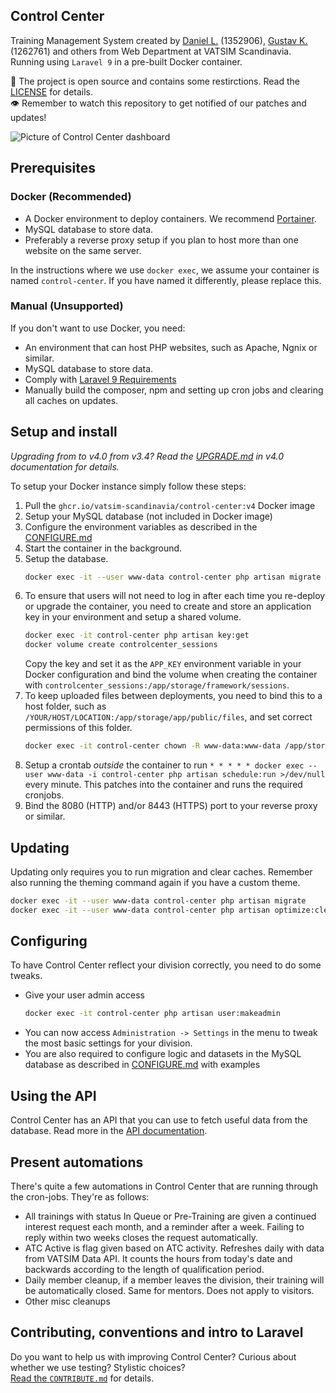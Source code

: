 ## Control Center
Training Management System created by [Daniel L.](https://github.com/blt950) (1352906), [Gustav K.](https://github.com/gustavkauman) (1262761) and others from Web Department at VATSIM Scandinavia. Running using `Laravel 9` in a pre-built Docker container.

📝 The project is open source and contains some restirctions. Read the [LICENSE](LICENSE) for details.\
👁️ Remember to watch this repository to get notified of our patches and updates!

![Picture of Control Center dashboard](https://github.com/Vatsim-Scandinavia/controlcenter/assets/2505044/e115c1d0-d7e5-41cb-8fd6-0a787f06c0ea)

## Prerequisites

### Docker (Recommended)
- A Docker environment to deploy containers. We recommend [Portainer](https://www.portainer.io/).
- MySQL database to store data.
- Preferably a reverse proxy setup if you plan to host more than one website on the same server.

In the instructions where we use `docker exec`, we assume your container is named `control-center`. If you have named it differently, please replace this.

### Manual (Unsupported)
If you don't want to use Docker, you need:
- An environment that can host PHP websites, such as Apache, Ngnix or similar.
- MySQL database to store data.
- Comply with [Laravel 9 Requirements](https://laravel.com/docs/9.x/deployment#server-requirements)
- Manually build the composer, npm and setting up cron jobs and clearing all caches on updates.

## Setup and install

*Upgrading from to v4.0 from v3.4? Read the [UPGRADE.md](https://github.com/Vatsim-Scandinavia/controlcenter/blob/v4.0.7/UPGRADE.md) in v4.0 documentation for details.*

To setup your Docker instance simply follow these steps:
1. Pull the `ghcr.io/vatsim-scandinavia/control-center:v4` Docker image
2. Setup your MySQL database (not included in Docker image)
3. Configure the environment variables as described in the [CONFIGURE.md](CONFIGURE.md#environment)
4. Start the container in the background.
5. Setup the database.
   ```sh
   docker exec -it --user www-data control-center php artisan migrate
   ```
6. To ensure that users will not need to log in after each time you re-deploy or upgrade the container, you need to create and store an application key in your environment and setup a shared volume. 
   ```sh
   docker exec -it control-center php artisan key:get
   docker volume create controlcenter_sessions
   ```
   Copy the key and set it as the `APP_KEY` environment variable in your Docker configuration and bind the volume when creating the container with `controlcenter_sessions:/app/storage/framework/sessions`.
7. To keep uploaded files between deployments, you need to bind this to a host folder, such as `/YOUR/HOST/LOCATION:/app/storage/app/public/files`, and set correct permissions of this folder.
   ```sh 
   docker exec -it control-center chown -R www-data:www-data /app/storage/app/public/files
   ```
8. Setup a crontab _outside_ the container to run `* * * * * docker exec --user www-data -i control-center php artisan schedule:run >/dev/null` every minute. This patches into the container and runs the required cronjobs.
9. Bind the 8080 (HTTP) and/or 8443 (HTTPS) port to your reverse proxy or similar.

## Updating

Updating only requires you to run migration and clear caches. Remember also running the theming command again if you have a custom theme.

```sh
docker exec -it --user www-data control-center php artisan migrate
docker exec -it --user www-data control-center php artisan optimize:clear
```

## Configuring

To have Control Center reflect your division correctly, you need to do some tweaks.

- Give your user admin access
   ```sh
   docker exec -it control-center php artisan user:makeadmin
   ```
- You can now access `Administration -> Settings` in the menu to tweak the most basic settings for your division.
- You are also required to configure logic and datasets in the MySQL database as described in [CONFIGURE.md](CONFIGURE.md#database) with examples

## Using the API

Control Center has an API that you can use to fetch useful data from the database. Read more in the [API documentation](API.md).

## Present automations
There's quite a few automations in Control Center that are running through the cron-jobs. They're as follows:

- All trainings with status In Queue or Pre-Training are given a continued interest request each month, and a reminder after a week. Failing to reply within two weeks closes the request automatically.
- ATC Active is flag given based on ATC activity. Refreshes daily with data from VATSIM Data API. It counts the hours from today's date and backwards according to the length of qualification period.
- Daily member cleanup, if a member leaves the division, their training will be automatically closed. Same for mentors. Does not apply to visitors.
- Other misc cleanups

## Contributing, conventions and intro to Laravel

Do you want to help us with improving Control Center? Curious about whether we use testing? Stylistic choices?\
[Read the `CONTRIBUTE.md`](CONTRIBUTE.md) for details.
